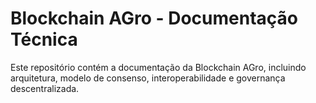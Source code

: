 # Blockchain AGro - Documentação Técnica  
Este repositório contém a documentação da Blockchain AGro, incluindo arquitetura, modelo de consenso, interoperabilidade e governança descentralizada.
